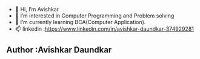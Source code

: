 - 👋 Hi, I’m Avishkar 
- 👀 I’m interested in Computer Programming and Problem solving
- 🌱 I’m currently learning BCA(Computer Application).
- 📫 linkedin :https://www.linkedin.com/in/avishkar-daundkar-374929281
<h2> Author :Avishkar Daundkar</h2>


